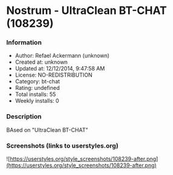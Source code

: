 # Nostrum - UltraClean BT-CHAT (108239)

### Information
- Author: Refael Ackermann (unknown)
- Created at: unknown
- Updated at: 12/12/2014, 9:47:58 AM
- License: NO-REDISTRIBUTION
- Category: bt-chat
- Rating: undefined
- Total installs: 55
- Weekly installs: 0


### Description
BAsed on "UltraClean BT-CHAT"


### Screenshots (links to userstyles.org)
![https://userstyles.org/style_screenshots/108239-after.png](https://userstyles.org/style_screenshots/108239-after.png)



